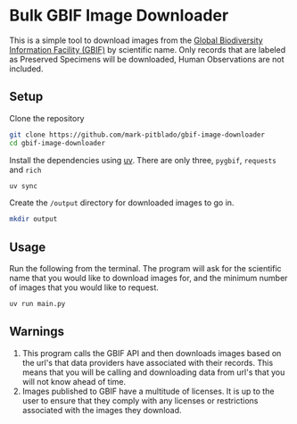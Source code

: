 # Bulk GBIF Image Downloader

This is a simple tool to download images from the [Global Biodiversity Information Facility (GBIF)](https://gbif.org) by scientific name. Only records that are labeled as Preserved Specimens will be downloaded, Human Observations are not included.

## Setup

Clone the repository

```bash
git clone https://github.com/mark-pitblado/gbif-image-downloader
cd gbif-image-downloader
```

Install the dependencies using [uv](https://docs.astral.sh/uv/). There are only three, `pygbif`, `requests` and `rich`

```bash
uv sync
``` 

Create the `/output` directory for downloaded images to go in.

```bash
mkdir output
```

## Usage

Run the following from the terminal. The program will ask for the scientific name that you would like to download images for, and the minimum number of images that you would like to request.

```bash
uv run main.py
```

## Warnings

1. This program calls the GBIF API and then downloads images based on the url's that data providers have associated with their records. This means that you will be calling and downloading data from url's that you will not know ahead of time. 
2. Images published to GBIF have a multitude of licenses. It is up to the user to ensure that they comply with any licenses or restrictions associated with the images they download.
